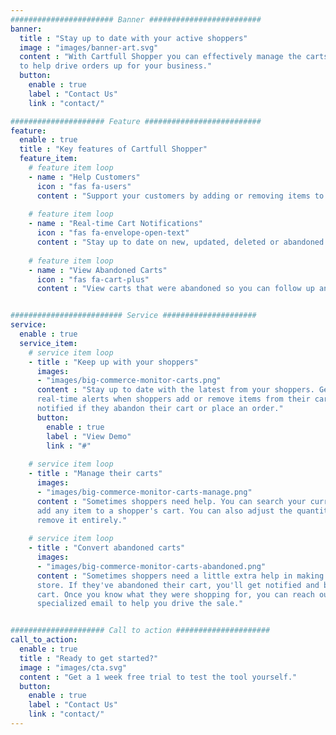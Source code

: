 ```yaml
---
####################### Banner #########################
banner:
  title : "Stay up to date with your active shoppers"
  image : "images/banner-art.svg"
  content : "With Cartfull Shopper you can effectively manage the carts in your store
  to help drive orders up for your business."
  button:
    enable : true
    label : "Contact Us"
    link : "contact/"

##################### Feature ##########################
feature:
  enable : true
  title : "Key features of Cartfull Shopper"
  feature_item:
    # feature item loop
    - name : "Help Customers"
      icon : "fas fa-users"
      content : "Support your customers by adding or removing items to their carts."
      
    # feature item loop
    - name : "Real-time Cart Notifications"
      icon : "fas fa-envelope-open-text"
      content : "Stay up to date on new, updated, deleted or abandoned carts."
      
    # feature item loop
    - name : "View Abandoned Carts"
      icon : "fas fa-cart-plus"
      content : "View carts that were abandoned so you can follow up and close the sale."


######################### Service #####################
service:
  enable : true
  service_item:
    # service item loop
    - title : "Keep up with your shoppers"
      images:
      - "images/big-commerce-monitor-carts.png"
      content : "Stay up to date with the latest from your shoppers. Get
      real-time alerts when shoppers add or remove items from their cart. You'll also be
      notified if they abandon their cart or place an order."
      button:
        enable : true
        label : "View Demo"
        link : "#"
        
    # service item loop
    - title : "Manage their carts"
      images:
      - "images/big-commerce-monitor-carts-manage.png"
      content : "Sometimes shoppers need help. You can search your current inventory and
      add any item to a shopper's cart. You can also adjust the quantity of those items or
      remove it entirely."
        
    # service item loop
    - title : "Convert abandoned carts"
      images:
      - "images/big-commerce-monitor-carts-abandoned.png"
      content : "Sometimes shoppers need a little extra help in making a purchase in your
      store. If they've abandoned their cart, you'll get notified and be able to view that
      cart. Once you know what they were shopping for, you can reach out with a
      specialized email to help you drive the sale."


##################### Call to action #####################
call_to_action:
  enable : true
  title : "Ready to get started?"
  image : "images/cta.svg"
  content : "Get a 1 week free trial to test the tool yourself."
  button:
    enable : true
    label : "Contact Us"
    link : "contact/"
---
```

